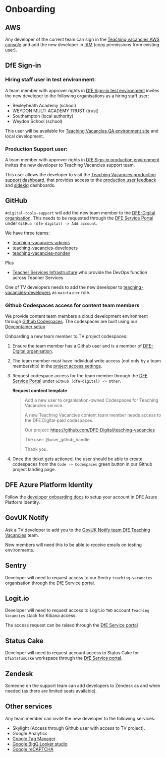 # Onboarding

## AWS

Any developer of the current team can sign in the [Teaching vacancies AWS console](https://teaching-vacancies.signin.aws.amazon.com/console) and add the new developer in [IAM](https://console.aws.amazon.com/iam/home?region=eu-west-2#/users) (copy permissions from existing user).

## DfE Sign-in

### Hiring staff user in test environment:

A team member with approver rights in [DfE Sign-in test environment](https://test-interactions.signin.education.gov.uk) invites the new developer to the following organisations as a hiring staff user:

* Bexleyheath Academy (school)
* WEYDON MULTI ACADEMY TRUST (trust)
* Southampton (local authority)
* Weydon School (school)

This user will be available for [Teaching Vacancies QA environment site](https://qa.teaching-vacancies.service.gov.uk/) and local development.

### Production Support user:
A team member with approver rights in [DfE Sign-in production environment](https://services.signin.education.gov.uk/) invites the new developer to Teaching Vacancies support team.

This user allows the developer to visit the [Teaching Vacancies production support dashboard](https://teaching-vacancies.service.gov.uk/support-users), that provides access to the [production user feedback](https://teaching-vacancies.service.gov.uk/support-users/feedback/general) and [sidekiq](https://teaching-vacancies.service.gov.uk/sidekiq) dashboards.
## GitHub

`#digital-tools-support` will add the new team member to the [DFE-Digital organisation](https://github.com/orgs/DFE-Digital/teams). This needs to be requested through the [DFE Service Portal](https://dfe.service-now.com.mcas.ms/serviceportal?id=sc_cat_item&sys_id=0aacf3a81ba52110b192ec69b04bcb14) under `GitHub (dfe-digital) -> Add account`.

We have three teams:
* [teaching-vacancies-admins](https://github.com/orgs/DFE-Digital/teams/teaching-vacancies-admins)
* [teaching-vacancies-developers](https://github.com/orgs/DFE-Digital/teams/teaching-vacancies-developers)
* [teaching-vacancies-nondev](https://github.com/orgs/DFE-Digital/teams/teaching-vacancies-nondev)

Plus
* [Teacher Services Infrastructure](https://github.com/orgs/DFE-Digital/teams/teacher-services-infrastructure) who provide the DevOps function across Teacher Services

One of TV developers needs to add the new developer to [teaching-vacancies-developers](https://github.com/orgs/DFE-Digital/teams/teaching-vacancies-developers) as `maintainer` role.

### Github Codespaces access for content team members

We provide content team members a cloud development environment through [Github Codespaces](https://docs.github.com/en/codespaces).
The codespaces are built using our [Devcontainer setup](/documentation/development/tooling/devcontainer.md)

Onboarding a new team member to TV project codespaces:

1. Ensure the team member has a Github user and is a member of [DFE-Digital organisation](https://github.com/orgs/DFE-Digital/teams).

2. The team member must have individual write access (not only by a team membership) in the [project access settings](https://github.com/DFE-Digital/teaching-vacancies/settings/access).

3. Request codespace access for the team member through the [DFE Service Portal](https://dfe.service-now.com.mcas.ms/serviceportal?id=sc_cat_item&sys_id=0aacf3a81ba52110b192ec69b04bcb14) under `GitHub (dfe-digital) -> Other`.


    **Request content template**
    > Add a new user to organisation-owned Codespaces for Teaching Vacancies service.
    >
    > A new Teaching Vacancies content team member needs access to the DFE Digital-paid codespaces.
    >
    > Our project: https://github.com/DFE-Digital/teaching-vacancies
    >
    > The user: @user_github_handle
    >
    > Thank you.

4. Once the ticket gets actioned, the user should be able to create codespaces from the `Code -> Codespaces` green button in our Github project landing page.

## DFE Azure Platform Identity

Follow the [developer onboarding docs](https://github.com/DFE-Digital/teacher-services-cloud/blob/main/documentation/developer-onboarding.md#developer-onboarding) to setup your account in DFE Azure Platform Identity.

## GovUK Notify

Ask a TV developer to add you to the [GovUK Notify team DfE Teaching Vacancies](https://www.notifications.service.gov.uk/services/786d369d-11d1-4c7e-9a11-ef06aab2978b/users/invite) team.

New members will need this to be able to receive emails on testing environments.

## Sentry

Developer will need to request access to our Sentry `teaching-vacancies` organisation through the [DfE Service portal](https://dfe.service-now.com.mcas.ms/serviceportal?id=sc_cat_item&sys_id=f350f8421b65a5104f999978b04bcb51&sysparm_category=7ed771041bc61150b192ec69b04bcb3e).

## Logit.io
Developer will need to request access to Logit.io `TWD` account `Teaching Vacancies` stack for Kibana access.

The access request can be raised through the [DfE Service portal](https://dfe.service-now.com.mcas.ms/serviceportal?id=sc_cat_item&sys_id=45717cc71b02e1904f999978b04bcb61)

## Status Cake
Developer will need to request account access to Status Cake for `DfEStatusCake` workspace through the [DfE Service portal](https://dfe.service-now.com.mcas.ms/serviceportal?id=sc_cat_item&sys_id=e7a004df1b399c502fe864606e4bcb21).

## Zendesk

Someone on the support team can add developers to Zendesk as and when needed (as there are limited seats available).

## Other services

Any team member can invite the new developer to the following services:

* Skylight (Access through Github user with access to TV project).
* Google Analytics
* [Google Tag Manager](https://tagmanager.google.com/?authuser=2#/container/accounts/4702787029/containers/12903245/workspaces/103)
* [Google BigQ Looker studio](https://lookerstudio.google.com/u/2/reporting/1X_lrbWUn7Nw5LZnRWynJKtalYg6-L4Oi)
* [Google reCAPTCHA](https://www.google.com/u/2/recaptcha/admin/site/674609893)
